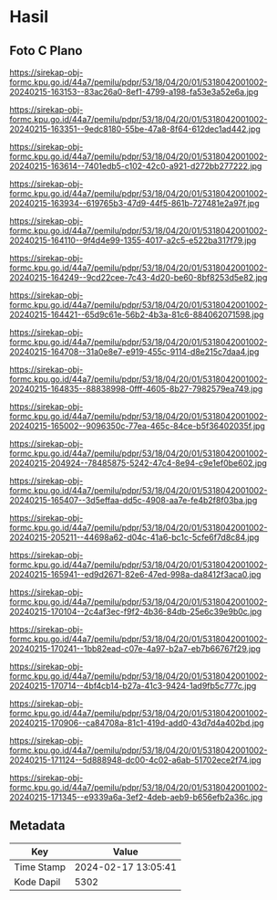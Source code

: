 # Hasil

## Foto C Plano

https://sirekap-obj-formc.kpu.go.id/44a7/pemilu/pdpr/53/18/04/20/01/5318042001002-20240215-163153--83ac26a0-8ef1-4799-a198-fa53e3a52e6a.jpg

https://sirekap-obj-formc.kpu.go.id/44a7/pemilu/pdpr/53/18/04/20/01/5318042001002-20240215-163351--9edc8180-55be-47a8-8f64-612dec1ad442.jpg

https://sirekap-obj-formc.kpu.go.id/44a7/pemilu/pdpr/53/18/04/20/01/5318042001002-20240215-163614--7401edb5-c102-42c0-a921-d272bb277222.jpg

https://sirekap-obj-formc.kpu.go.id/44a7/pemilu/pdpr/53/18/04/20/01/5318042001002-20240215-163934--619765b3-47d9-44f5-861b-727481e2a97f.jpg

https://sirekap-obj-formc.kpu.go.id/44a7/pemilu/pdpr/53/18/04/20/01/5318042001002-20240215-164110--9f4d4e99-1355-4017-a2c5-e522ba317f79.jpg

https://sirekap-obj-formc.kpu.go.id/44a7/pemilu/pdpr/53/18/04/20/01/5318042001002-20240215-164249--9cd22cee-7c43-4d20-be60-8bf8253d5e82.jpg

https://sirekap-obj-formc.kpu.go.id/44a7/pemilu/pdpr/53/18/04/20/01/5318042001002-20240215-164421--65d9c61e-56b2-4b3a-81c6-884062071598.jpg

https://sirekap-obj-formc.kpu.go.id/44a7/pemilu/pdpr/53/18/04/20/01/5318042001002-20240215-164708--31a0e8e7-e919-455c-9114-d8e215c7daa4.jpg

https://sirekap-obj-formc.kpu.go.id/44a7/pemilu/pdpr/53/18/04/20/01/5318042001002-20240215-164835--88838998-0fff-4605-8b27-7982579ea749.jpg

https://sirekap-obj-formc.kpu.go.id/44a7/pemilu/pdpr/53/18/04/20/01/5318042001002-20240215-165002--9096350c-77ea-465c-84ce-b5f36402035f.jpg

https://sirekap-obj-formc.kpu.go.id/44a7/pemilu/pdpr/53/18/04/20/01/5318042001002-20240215-204924--78485875-5242-47c4-8e94-c9e1ef0be602.jpg

https://sirekap-obj-formc.kpu.go.id/44a7/pemilu/pdpr/53/18/04/20/01/5318042001002-20240215-165407--3d5effaa-dd5c-4908-aa7e-fe4b2f8f03ba.jpg

https://sirekap-obj-formc.kpu.go.id/44a7/pemilu/pdpr/53/18/04/20/01/5318042001002-20240215-205211--44698a62-d04c-41a6-bc1c-5cfe6f7d8c84.jpg

https://sirekap-obj-formc.kpu.go.id/44a7/pemilu/pdpr/53/18/04/20/01/5318042001002-20240215-165941--ed9d2671-82e6-47ed-998a-da8412f3aca0.jpg

https://sirekap-obj-formc.kpu.go.id/44a7/pemilu/pdpr/53/18/04/20/01/5318042001002-20240215-170104--2c4af3ec-f9f2-4b36-84db-25e6c39e9b0c.jpg

https://sirekap-obj-formc.kpu.go.id/44a7/pemilu/pdpr/53/18/04/20/01/5318042001002-20240215-170241--1bb82ead-c07e-4a97-b2a7-eb7b66767f29.jpg

https://sirekap-obj-formc.kpu.go.id/44a7/pemilu/pdpr/53/18/04/20/01/5318042001002-20240215-170714--4bf4cb14-b27a-41c3-9424-1ad9fb5c777c.jpg

https://sirekap-obj-formc.kpu.go.id/44a7/pemilu/pdpr/53/18/04/20/01/5318042001002-20240215-170906--ca84708a-81c1-419d-add0-43d7d4a402bd.jpg

https://sirekap-obj-formc.kpu.go.id/44a7/pemilu/pdpr/53/18/04/20/01/5318042001002-20240215-171124--5d888948-dc00-4c02-a6ab-51702ece2f74.jpg

https://sirekap-obj-formc.kpu.go.id/44a7/pemilu/pdpr/53/18/04/20/01/5318042001002-20240215-171345--e9339a6a-3ef2-4deb-aeb9-b656efb2a36c.jpg


## Metadata

| Key        | Value               |
| ---------- | ------------------- |
| Time Stamp | 2024-02-17 13:05:41 |
| Kode Dapil | 5302                |



